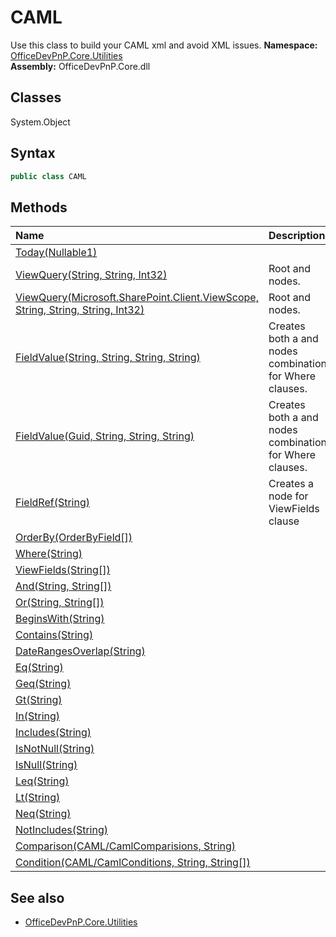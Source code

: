# CAML
Use this class to build your CAML xml and avoid XML issues.
**Namespace:** [OfficeDevPnP.Core.Utilities](OfficeDevPnP.Core.Utilities.md)  
**Assembly:** OfficeDevPnP.Core.dll  
## Classes
System.Object  
## Syntax
```C#
public class CAML
```
## Methods
|**Name**|**Description**|
|:-----|:-----|
| [Today(Nullable1<Int32>)](CAMLTodayNullable1<Int32>.md) | 
| [ViewQuery(String, String, Int32)](CAMLViewQueryStringStringInt32.md) | Root <View> and <Query> nodes.
| [ViewQuery(Microsoft.SharePoint.Client.ViewScope, String, String, String, Int32)](CAMLViewQueryMicrosoft.SharePoint.Client.ViewScopeStringStringStringInt32.md) | Root <View> and <Query> nodes.
| [FieldValue(String, String, String, String)](CAMLFieldValueStringStringStringString.md) | Creates both a <FieldRef> and <Value> nodes combination for Where clauses.
| [FieldValue(Guid, String, String, String)](CAMLFieldValueGuidStringStringString.md) | Creates both a <FieldRef> and <Value> nodes combination for Where clauses.
| [FieldRef(String)](CAMLFieldRefString.md) | Creates a <FieldRef> node for ViewFields clause
| [OrderBy(OrderByField[])](CAMLOrderByOrderByField[].md) | 
| [Where(String)](CAMLWhereString.md) | 
| [ViewFields(String[])](CAMLViewFieldsString[].md) | 
| [And(String, String[])](CAMLAndStringString[].md) | 
| [Or(String, String[])](CAMLOrStringString[].md) | 
| [BeginsWith(String)](CAMLBeginsWithString.md) | 
| [Contains(String)](CAMLContainsString.md) | 
| [DateRangesOverlap(String)](CAMLDateRangesOverlapString.md) | 
| [Eq(String)](CAMLEqString.md) | 
| [Geq(String)](CAMLGeqString.md) | 
| [Gt(String)](CAMLGtString.md) | 
| [In(String)](CAMLInString.md) | 
| [Includes(String)](CAMLIncludesString.md) | 
| [IsNotNull(String)](CAMLIsNotNullString.md) | 
| [IsNull(String)](CAMLIsNullString.md) | 
| [Leq(String)](CAMLLeqString.md) | 
| [Lt(String)](CAMLLtString.md) | 
| [Neq(String)](CAMLNeqString.md) | 
| [NotIncludes(String)](CAMLNotIncludesString.md) | 
| [Comparison(CAML/CamlComparisions, String)](CAMLComparisonCAML/CamlComparisionsString.md) | 
| [Condition(CAML/CamlConditions, String, String[])](CAMLConditionCAML/CamlConditionsStringString[].md) | 
## See also
- [OfficeDevPnP.Core.Utilities](OfficeDevPnP.Core.Utilities.md)
